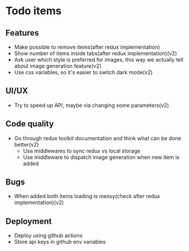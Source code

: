 # Todo items

## Features
* Make possible to remove items(after redux implementation)
* Show number of items inside tabs(after redux implementation)(v2)
* Ask user which style is preferred for images, this way we actually tell about image generation feature(v2)
* Use css variables, so it's easier to switch dark mode(v2)

## UI/UX
* Try to speed up API, maybe via changing some parameters(v2)

## Code quality
* Go through redux toolkit documentation and think what can be done better(v2)
  * Use middlewares to sync redux vs local storage
  * Use middleware to dispatch image generation when new item is added

## Bugs
* When added both items loading is messy(check after redux implementation)(v2)

## Deployment
* Deploy using github actions
* Store api keys in github env variables